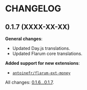 CHANGELOG
=========


0.1.7 (XXXX-XX-XX)
------------------

**General changes**:

* Updated Day.js translations.
* Updated Flarum core translations.


**Added support for new extensions**:

* [`antoinefr/flarum-ext-money`](https://github.com/AntoineFr/flarum-ext-money)


All changes: [0.1.6...0.1.7](https://github.com/flarum-lang/hindi/compare/0.1.6...0.1.7).


